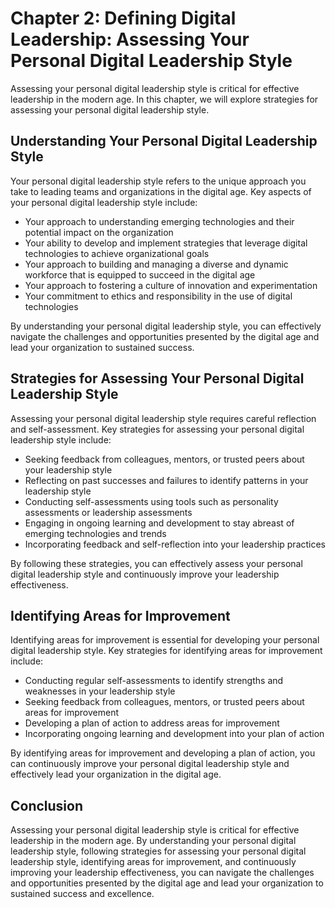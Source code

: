 Chapter 2: Defining Digital Leadership: Assessing Your Personal Digital Leadership Style
========================================================================================

Assessing your personal digital leadership style is critical for effective leadership in the modern age. In this chapter, we will explore strategies for assessing your personal digital leadership style.

Understanding Your Personal Digital Leadership Style
----------------------------------------------------

Your personal digital leadership style refers to the unique approach you take to leading teams and organizations in the digital age. Key aspects of your personal digital leadership style include:

* Your approach to understanding emerging technologies and their potential impact on the organization
* Your ability to develop and implement strategies that leverage digital technologies to achieve organizational goals
* Your approach to building and managing a diverse and dynamic workforce that is equipped to succeed in the digital age
* Your approach to fostering a culture of innovation and experimentation
* Your commitment to ethics and responsibility in the use of digital technologies

By understanding your personal digital leadership style, you can effectively navigate the challenges and opportunities presented by the digital age and lead your organization to sustained success.

Strategies for Assessing Your Personal Digital Leadership Style
---------------------------------------------------------------

Assessing your personal digital leadership style requires careful reflection and self-assessment. Key strategies for assessing your personal digital leadership style include:

* Seeking feedback from colleagues, mentors, or trusted peers about your leadership style
* Reflecting on past successes and failures to identify patterns in your leadership style
* Conducting self-assessments using tools such as personality assessments or leadership assessments
* Engaging in ongoing learning and development to stay abreast of emerging technologies and trends
* Incorporating feedback and self-reflection into your leadership practices

By following these strategies, you can effectively assess your personal digital leadership style and continuously improve your leadership effectiveness.

Identifying Areas for Improvement
---------------------------------

Identifying areas for improvement is essential for developing your personal digital leadership style. Key strategies for identifying areas for improvement include:

* Conducting regular self-assessments to identify strengths and weaknesses in your leadership style
* Seeking feedback from colleagues, mentors, or trusted peers about areas for improvement
* Developing a plan of action to address areas for improvement
* Incorporating ongoing learning and development into your plan of action

By identifying areas for improvement and developing a plan of action, you can continuously improve your personal digital leadership style and effectively lead your organization in the digital age.

Conclusion
----------

Assessing your personal digital leadership style is critical for effective leadership in the modern age. By understanding your personal digital leadership style, following strategies for assessing your personal digital leadership style, identifying areas for improvement, and continuously improving your leadership effectiveness, you can navigate the challenges and opportunities presented by the digital age and lead your organization to sustained success and excellence.
